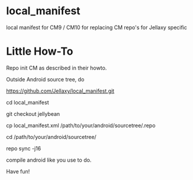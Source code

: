 local_manifest
==============


local manifest for CM9 / CM10 for replacing CM repo's for Jellaxy specific



Little How-To
=============



Repo init CM as described in their howto.

Outside Android source tree, do

https://github.com/Jellaxy/local_manifest.git

cd local_manifest

git checkout jellybean

cp local_manifest.xml /path/to/your/android/sourcetree/.repo

cd /path/to/your/android/sourcetree/

repo sync -j16

compile android like you use to do.

Have fun!

